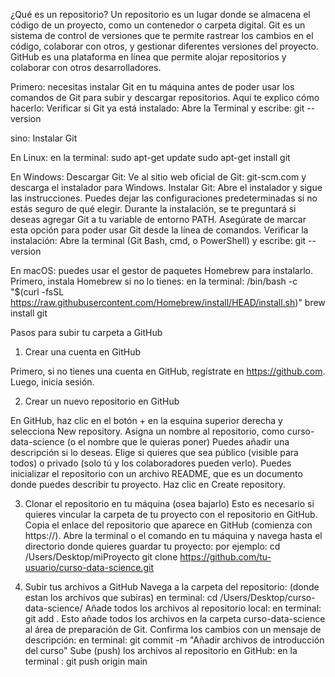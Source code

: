 ¿Qué es un repositorio?
Un repositorio es un lugar donde se almacena el código de un proyecto, 
como un contenedor o carpeta digital. 
Git es un sistema de control de versiones que te permite rastrear los cambios en el código, 
colaborar con otros, y gestionar diferentes versiones del proyecto. 
GitHub es una plataforma en línea que permite alojar repositorios y colaborar con otros desarrolladores.

Primero:
necesitas instalar Git en tu máquina antes de poder usar los comandos de Git para subir y descargar repositorios. Aquí te explico cómo hacerlo:
Verificar si Git ya está instalado: Abre la Terminal y escribe:
git --version

sino:
Instalar Git 

En Linux:
en la terminal:
sudo apt-get update
sudo apt-get install git

En Windows:
Descargar Git: Ve al sitio web oficial de Git: git-scm.com y descarga el instalador para Windows.
Instalar Git:
Abre el instalador y sigue las instrucciones. Puedes dejar las configuraciones predeterminadas si no estás seguro de qué elegir.
Durante la instalación, se te preguntará si deseas agregar Git a tu variable de entorno PATH. Asegúrate de marcar esta opción para poder usar Git desde la línea de comandos.
Verificar la instalación: Abre la terminal (Git Bash, cmd, o PowerShell) y escribe:
git --version

En macOS:
puedes usar el gestor de paquetes Homebrew para instalarlo. Primero, instala Homebrew si no lo tienes:
en la terminal:
/bin/bash -c "$(curl -fsSL https://raw.githubusercontent.com/Homebrew/install/HEAD/install.sh)"
brew install git



Pasos para subir tu carpeta a GitHub
1. Crear una cuenta en GitHub

Primero, si no tienes una cuenta en GitHub, regístrate en https://github.com. Luego, inicia sesión.

2. Crear un nuevo repositorio en GitHub

En GitHub, haz clic en el botón + en la esquina superior derecha y selecciona New repository.
Asigna un nombre al repositorio, como curso-data-science (o el nombre que le quieras poner)
Puedes añadir una descripción si lo deseas.
Elige si quieres que sea público (visible para todos) o privado (solo tú y los colaboradores pueden verlo).
Puedes inicializar el repositorio con un archivo README, que es un documento donde puedes describir tu proyecto.
Haz clic en Create repository.


3. Clonar el repositorio en tu máquina (osea bajarlo)
Esto es necesario si quieres vincular la carpeta de tu proyecto con el repositorio en GitHub.
Copia el enlace del repositorio que aparece en GitHub (comienza con https://).
Abre la terminal o el comando en tu máquina y navega hasta el directorio donde quieres guardar tu proyecto:
por ejemplo:
cd /Users/Desktop/miProyecto
git clone https://github.com/tu-usuario/curso-data-science.git


5. Subir tus archivos a GitHub
Navega a la carpeta del repositorio: (donde estan los archivos que subiras)
en terminal: cd /Users/Desktop/curso-data-science/
Añade todos los archivos al repositorio local:
en terminal: git add .
Esto añade todos los archivos en la carpeta curso-data-science al área de preparación de Git.
Confirma los cambios con un mensaje de descripción:
en terminal: git commit -m "Añadir archivos de introducción del curso"
Sube (push) los archivos al repositorio en GitHub:
en la terminal : git push origin main

